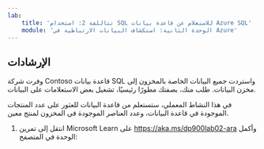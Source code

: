 ```yaml
---
lab:
    title: 'تتاللفة 2: استخدام SQL للاستعلام عن قاعدة بيانات Azure SQL'
    module: 'الوحدة الثانية: استكشاف البيانات الارتباطية في Azure'
---
```


## الإرشادات
وفرت شركة Contoso قاعدة بيانات SQL واستردت جميع البيانات الخاصة بالمخزون إلى مخزن البيانات. طلب منك، بصفتك مطورًا رئيسيًا، تشغيل بعض الاستعلامات على البيانات.

في هذا النشاط المعملي، ستستعلم من قاعدة البيانات للعثور على عدد المنتجات الموجودة في قاعدة البيانات، وعدد العناصر الموجودة في المخزون لمنتج معين.

1.	انتقل إلى تمرين Microsoft Learn على https://aka.ms/dp900lab02-ara وأكمل الوحدة في المتصفح: 
